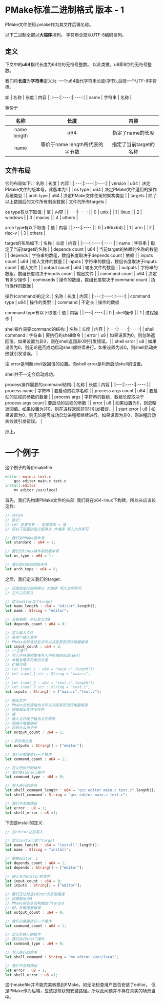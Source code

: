 # PMake标准二进制格式 版本 - 1
PMake文件使用.pmake作为其文件后缀名称。

以下二进制全部以**大端序**排列。
字符串全部以UTF-8编码排列。

## 定义
下文中的**u64**指代长度为64位的无符号整数。
以此类推，u8即8位的无符号整数。


我们将**长度**为**字符串**定义为:
一个u64指代字符串长度(字节),后随一个UTF-8字符串。

如
| 名称 | 长度 | 内容 |
|:---:|:----:|:----:|
| name | 字符串 | 名称 |

等价于

| 名称 | 长度 | 内容 |
|:---:|:----:|:----:|
| name length | u64 | 指定了name的长度 |
| name | 等价于name length所代表的字节数 | 指定了当前target的名称 |

## 文件布局

它的布局如下:
| 名称 | 长度 | 内容 |
|:---:|:----:|:----:|
| version | u64 | 决定PMake文件的版本号，此版本为1 |
| os type | u64 | 决定PMake文件适用的操作系统类型 |
| arch type | u64 | 决定PMake文件使用的架构类型 |
| targets | 除了以上数据后的文件所有剩余数据 | 文件的所有targets |

os type有以下取值:
| 值  | 内容 |
|:---:|:----:|
| 0 | unix |
| 1 | linux |
| 2 | windows |
| 3 | macos |
| 4 | others |

arch type有以下取值:
| 值  | 内容 |
|:---:|:----:|
| 0 | x86(x64) |
| 1 | arm |
| 2 | risc-v |
| 3 | others |

target的布局如下:
| 名称 | 长度 | 内容 |
|:---:|:----:|:----:|
| name | 字符串 | 指定了当前target的名称 |
| depends count | u64 | 当前target的依赖的名称的数量 |
| depends | 字符串的数组，数组长度取决于depends count | 依赖 |
| inputs count | u64 | 输入文件的数量 |
| inputs | 字符串的数组，数组长度取决于inputs count | 输入文件 |
| output count | u64 | 输出文件的数量 |
| outputs | 字符串的数组，数组长度取决于inputs count | 输出文件 |
| command count | u64 | 决定有多少操作 |
| commands | 操作的数组，数组长度取决于command count | 执行操作的数据 |

操作(command)的定义:
| 名称 | 长度 | 内容 |
|:---:|:----:|:----:|
| command type | u64 | 操作的类型 |
| command | 不定长 | 操作的数据

command type有以下取值:
| 值  | 内容 |
|:---:|:----:|
| 0 | shell操作 |
| 1 | 进程操作 |

shell操作需要command的结构:
| 名称 | 长度 | 内容 |
|:---:|:----:|:----:|
| shell command | 字符串 | 要执行的shell命令 |
| error | u8 | 如果设置为0，则忽略返回值。如果设置为非0，则在shell返回非0时引发错误。|
| shell error | u8 | 如果设置为0，则无论是否成功启动shell都继续进行。如果设置为非0，则shell启动失败就引发错误。 |

注:error是判断shell返回值的设置。而shell error是判断启动shell的设置。

shell并不一定会启动成功。


process操作需要的command结构:
| 名称 | 长度 | 内容 |
|:---:|:----:|:----:|
| process name | 字符串 | 要启动的程序名称 |
| process args count | u64 | 要启动的进程的参数的数量 |
| process args | 字符串的数组，数组长度取决于process args count | 要启动的进程的参数 |
| error | u8 | 如果设置为0，则忽略返回值。如果设置为非0，则在进程返回非0时引发错误。|
| start error | u8 | 如果设置为0，则无论是否成功启动进程都继续进行。如果设置为非0，则进程启动失败就引发错误。 |

综上。
 
# 一个例子
这个例子的等价makefile
```makefile
editor: main.c text.c
	gcc editor main.c text.c
install:editor
	mv editor /usr/local
```

首先，我们先构建PMake文件的头部:
我们将在x64-linux下构建，所以头应该长这样:
```rust
// 伪代码
// 格式:
// let 变量名称 : 变量类型 = 值
// 将以下变量按定义顺序以 大端序 写入文件即可

// 我们的PMake版本号
let standard : u64 = 1;

// 我们的linux操作系统版本号
let os_type : u64 = 1;

// 我们的x86结构版本号
let arch_type : u64 = 0;
```
之后，我们定义我们的target:
```rust
// 还是按定义的顺序以 大端序 写入文件即可
// 在头之后写入

// 定义editor这个target
let name_length : u64 = "editor".length();
let name : String = "editor";

// 没有依赖，所以定义为0
let depends_count : u64 = 0;

// 定义输入文件
// 有两个输入文件
// PMake会检查这些文件以决定是否进行增量编译
let input_count : u64 = 2;
// !!注意!!
// 写入字符串时要先写入字符串的长度(u64)
// 本篇省略字符串的长度
// 扩展可得
// let input_1 : u64 = "main.c".length();
// let input_1_str : String = "main.c";
// 
// let input_2 : u64 = "text.c".length();
// let input_2_str : String = "text.c";
let inputs : String[] = ["main.c","text.c"];

// 输出文件
// PMake会检查输出文件以决定是否进行增量编译
// 如果输出文件不存在
// 或
// 输入文件晚于输出文件修改
// 则进行增量编译
// 否则什么也不干
let output_count : u64 = 1;

// !字符串长度
let outputs : String[] = ["editor"];

// 我们只需要执行一个操作
let command_count : u64 = 1;

// 定义所执行的操作
// 我们执行shell操作
let command_type : u64 = 0;

// 写入执行的命令
let shell_command_length : u64 = "gcc editor main.c text.c".length();
let shell_command : String = "gcc editor main.c text.c";

// 我们不忽略错误
let error : u8 = 1;
let shell_error : u8 =1;
```
下面是install的定义:
```rust
// 在editor之后写入

// 定义install这个target
let name_length : u64 = "install".length();
let name : String = "install";

// 依赖editor，1
let depends_count : u64 = 1;
let depends : String[] = ["editor"];

// 输入名为editor的文件
let input_count : u64 = 0;
let inputs : String[] = ["editor"];

// 我们无法检查editor的安装路径
// 设置输出为0
// PMake将会永远构建这个target
// 即，忽略增量编译
let output_count : u64 = 0;

// 我们只需要执行一个操作
let command_count : u64 = 1;

// 定义所执行的操作
// 我们执行shell操作
let command_type : u64 = 0;

// 写入执行的命令
let shell_command : String = "mv editor /usr/local";

// 我们不忽略错误
let error : u8 = 1;
let shell_error : u8 =1;
```
这个makefile并不能完美转换到PMake。如无法检查用户是否安装了editor。
但是PMake作为后端，应该提前获知安装路径。所以此问题并不存在真实的场景当中。